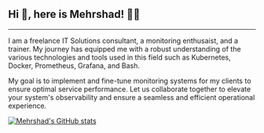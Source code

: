 ## Hi 👋, here is Mehrshad! 👨‍🏫
----
I am a freelance IT Solutions consultant, a monitoring enthusaist,
and a trainer. My journey has equipped me with a robust understanding 
of the various technologies and tools used in this field such as 
Kubernetes, Docker, Prometheus, Grafana, and Bash.

My goal is to implement and fine-tune monitoring systems for my 
clients to ensure optimal service performance. Let us collaborate 
together to elevate your system's observability and ensure a seamless 
and efficient operational experience.

[![Mehrshad's GitHub stats](https://github-readme-stats.vercel.app/api?username=mehr74&count_private=true&show_icons=true&&theme=dark)](https://github.com/anuraghazra/github-readme-stats)